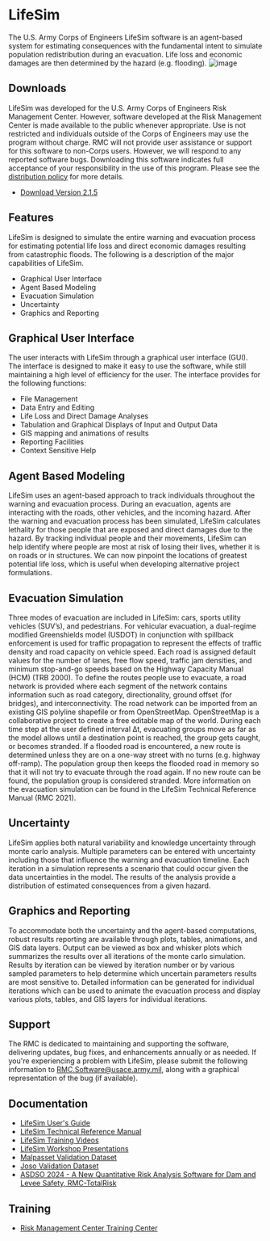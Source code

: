 # LifeSim
The U.S. Army Corps of Engineers LifeSim software is an agent-based system for estimating consequences with the fundamental intent to simulate population redistribution during an evacuation.  Life loss and economic damages are then determined by the hazard (e.g. flooding).
![image](https://github.com/user-attachments/assets/51919088-8250-48a8-8f18-bdbb3287051a)

## Downloads
LifeSim was developed for the U.S. Army Corps of Engineers Risk Management Center. However, software developed at the Risk Management Center is made available to the public whenever appropriate. Use is not restricted and individuals outside of the Corps of Engineers may use the program without charge. RMC will not provide user assistance or support for this software to non-Corps users. However, we will respond to any reported software bugs.  Downloading this software indicates full acceptance of your responsibility in the use of this program. Please see the [distribution policy](https://www.rmc.usace.army.mil/Software/Distribution/) for more details.

* [Download Version 2.1.5](https://github.com/USACE-RMC/LifeSim/releases/download/v2.1.5/LifeSim_2.1.5.7z)

## Features
LifeSim is designed to simulate the entire warning and evacuation process for estimating potential life loss and direct economic damages resulting from catastrophic floods. The following is a description of the major capabilities of LifeSim.
* Graphical User Interface
* Agent Based Modeling
* Evacuation Simulation
* Uncertainty
* Graphics and Reporting

## Graphical User Interface
The user interacts with LifeSim through a graphical user interface (GUI). The interface is designed to make it easy to use the software, while still maintaining a high level of efficiency for the user. The interface provides for the following functions:
* File Management
* Data Entry and Editing
* Life Loss and Direct Damage Analyses
* Tabulation and Graphical Displays of Input and Output Data
* GIS mapping and animations of results
* Reporting Facilities
* Context Sensitive Help

## Agent Based Modeling
LifeSim uses an agent-based approach to track individuals throughout the warning and evacuation process. During an evacuation, agents are interacting with the roads, other vehicles, and the incoming hazard. After the warning and evacuation process has been simulated, LifeSim calculates lethality for those people that are exposed and direct damages due to the hazard. By tracking individual people and their movements, LifeSim can help identify where people are most at risk of losing their lives, whether it is on roads or in structures.  We can now pinpoint the locations of greatest potential life loss, which is useful when developing alternative project formulations.
 
## Evacuation Simulation
Three modes of evacuation are included in LifeSim: cars, sports utility vehicles (SUV’s), and pedestrians. For vehicular evacuation, a dual-regime modified Greenshields model (USDOT) in conjunction with spillback enforcement is used for traffic propagation to represent the effects of traffic density and road capacity on vehicle speed. Each road is assigned default values for the number of lanes, free flow speed, traffic jam densities, and minimum stop-and-go speeds based on the Highway Capacity Manual (HCM) (TRB 2000).
To define the routes people use to evacuate, a road network is provided where each segment of the network contains information such as road category, directionality, ground offset (for bridges), and interconnectivity. The road network can be imported from an existing GIS polyline shapefile or from OpenStreetMap. OpenStreetMap is a collaborative project to create a free editable map of the world.
During each time step at the user defined interval Δt, evacuating groups move as far as the model allows until a destination point is reached, the group gets caught, or becomes stranded. If a flooded road is encountered, a new route is determined unless they are on a one-way street with no turns (e.g. highway off-ramp). The population group then keeps the flooded road in memory so that it will not try to evacuate through the road again.  If no new route can be found, the population group is considered stranded. More information on the evacuation simulation can be found in the LifeSim Technical Reference Manual (RMC 2021).
 
## Uncertainty
LifeSim applies both natural variability and knowledge uncertainty through monte carlo analysis. Multiple parameters can be entered with uncertainty including those that influence the warning and evacuation timeline. Each iteration in a simulation represents a scenario that could occur given the data uncertainties in the model. The results of the analysis provide a distribution of estimated consequences from a given hazard.

## Graphics and Reporting
To accommodate both the uncertainty and the agent-based computations, robust results reporting are available through plots, tables, animations, and GIS data layers. Output can be viewed as box and whisker plots which summarizes the results over all iterations of the monte carlo simulation. Results by iteration can be viewed by iteration number or by various sampled parameters to help determine which uncertain parameters results are most sensitive to. Detailed information can be generated for individual iterations which can be used to animate the evacuation process and display various plots, tables, and GIS layers for individual iterations.

## Support
The RMC is dedicated to maintaining and supporting the software, delivering updates, bug fixes, and enhancements annually or as needed. If you're experiencing a problem with LifeSim, please submit the following information to RMC.Software@usace.army.mil, along with a graphical representation of the bug (if available).

## Documentation
* [LifeSim User's Guide](https://iwrlibrary.sec.usace.army.mil/resource/06bd49f2-cdd5-4e50-b58b-96c804c18886)
* [LifeSim Technical Reference Manual](https://iwrlibrary.sec.usace.army.mil/resource/c1dae7c1-c83f-4e9d-82e9-f311fa67f2ef)
* [LifeSim Training Videos](https://www.youtube.com/playlist?list=PLCYnGQpA5NVbWlp1oIGDF74CjODRR31K2)
* [LifeSim Workshop Presentations](https://drive.google.com/file/d/1RYq88t5pGEB48jxVFTDISWdVVoqU8kqa/view)
* [Malpasset Validation Dataset](https://www.rmc.usace.army.mil/Software/LifeSim/Malpasset-Validation-Dataset/)
* [Joso Validation Dataset](https://www.rmc.usace.army.mil/Software/LifeSim/Joso-Validation-Dataset/)
* [ASDSO 2024 - A New Quantitative Risk Analysis Software for Dam and Levee Safety, RMC-TotalRisk](https://github.com/user-attachments/files/17684807/ASDSO.-.2024.-.New.Quantitative.Risk.Analysis.Software.RMC-TotalRisk.pdf)

## Training
* [Risk Management Center Training Center](https://www.rmc.usace.army.mil/Training/)
